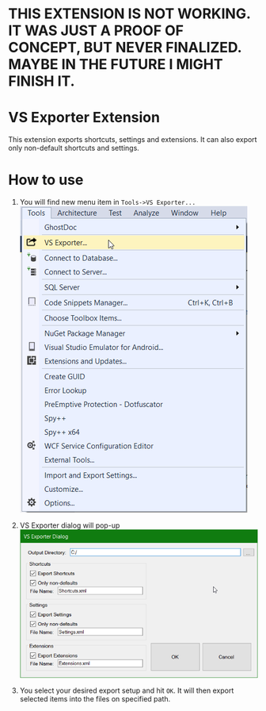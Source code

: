 # THIS EXTENSION IS NOT WORKING. IT WAS JUST A PROOF OF CONCEPT, BUT NEVER FINALIZED. MAYBE IN THE FUTURE I MIGHT FINISH IT.

# VS Exporter Extension
This extension exports shortcuts, settings and extensions. It can also export only non-default shortcuts and settings.

# How to use
1. You will find new menu item in ```Tools->VS Exporter...```  
![](https://github.com/jakubsuchybio/VSExporter/blob/master/VSExporter/Resources/Preview-Menu.png)

2. VS Exporter dialog will pop-up  
![](https://github.com/jakubsuchybio/VSExporter/blob/master/VSExporter/Resources/Preview-Dialog.png)

3. You select your desired export setup and hit ```OK```. It will then export selected items into the files on specified path.
